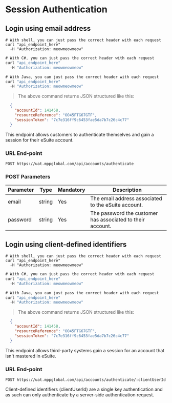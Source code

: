 # Session Authentication

## Login using email address

```shell
# With shell, you can just pass the correct header with each request
curl "api_endpoint_here"
  -H "Authorization: meowmeowmeow"
```

```csharp
# With C#, you can just pass the correct header with each request
curl "api_endpoint_here"
  -H "Authorization: meowmeowmeow"
```

```java
# With Java, you can just pass the correct header with each request
curl "api_endpoint_here"
  -H "Authorization: meowmeowmeow"
```

> The above command returns JSON structured like this:

```json
  {
    "accountId": 141458,
    "resourceReference": "OO45FTG67GTF",
    "sessionToken": "7c7e316ff9c6453fae5da7b7c26c4c77"
  }
```

This endpoint allows customers to authenticate themselves and gain a session for their eSuite account.

### URL End-point

`POST https://uat.mppglobal.com/api/accounts/authenticate`

### POST Parameters

Parameter | Type | Mandatory | Description | 
--------- | ------- | ------- | ----------- |
email | string | Yes | The email address associated to the eSuite account.
password | string | Yes | The password the customer has associated to their account.


## Login using client-defined identifiers

```shell
# With shell, you can just pass the correct header with each request
curl "api_endpoint_here"
  -H "Authorization: meowmeowmeow"
```

```csharp
# With C#, you can just pass the correct header with each request
curl "api_endpoint_here"
  -H "Authorization: meowmeowmeow"
```

```java
# With Java, you can just pass the correct header with each request
curl "api_endpoint_here"
  -H "Authorization: meowmeowmeow"
```

> The above command returns JSON structured like this:

```json
  {
    "accountId": 141458,
    "resourceReference": "OO45FTG67GTF",
    "sessionToken": "7c7e316ff9c6453fae5da7b7c26c4c77"
  }
```

This endpoint allows third-party systems gain a session for an account that isn't mastered in eSuite.

### URL End-point

`POST https://uat.mppglobal.com/api/accounts/authenticate/:clientUserId`

<aside class="warning">
Client-defined identifiers (clientUserId) are a single key authentication and as such can only authenticate by a server-side authentication request.
</aside>

